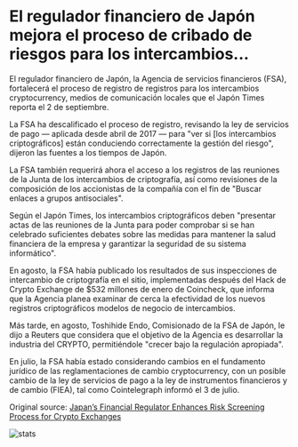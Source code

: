 # El regulador financiero de Japón mejora el proceso de cribado de riesgos para los intercambios...

El regulador financiero de Japón, la Agencia de servicios financieros (FSA), fortalecerá el proceso de registro de registros para los intercambios cryptocurrency, medios de comunicación locales que el Japón Times reporta el 2 de septiembre.

La FSA ha descalificado el proceso de registro, revisando la ley de servicios de pago — aplicada desde abril de 2017 — para "ver si [los intercambios criptográficos] están conduciendo correctamente la gestión del riesgo", dijeron las fuentes a los tiempos de Japón.

La FSA también requerirá ahora el acceso a los registros de las reuniones de la Junta de los intercambios de criptografía, así como revisiones de la composición de los accionistas de la compañía con el fin de "Buscar enlaces a grupos antisociales".

Según el Japón Times, los intercambios criptográficos deben "presentar actas de las reuniones de la Junta para poder comprobar si se han celebrado suficientes debates sobre las medidas para mantener la salud financiera de la empresa y garantizar la seguridad de su sistema informático".

En agosto, la FSA había publicado los resultados de sus inspecciones de intercambio de criptografía en el sitio, implementadas después del Hack de Crypto Exchange de $532 millones de enero de Coincheck, que informa que la Agencia planea examinar de cerca la efectividad de los nuevos registros criptográficos modelos de negocio de intercambios.

Más tarde, en agosto, Toshihide Endo, Comisionado de la FSA de Japón, le dijo a Reuters que considera que el objetivo de la Agencia es desarrollar la industria del CRYPTO, permitiéndole "crecer bajo la regulación apropiada".

En julio, la FSA había estado considerando cambios en el fundamento jurídico de las reglamentaciones de cambio cryptocurrency, con un posible cambio de la ley de servicios de pago a la ley de instrumentos financieros y de cambio (FIEA), tal como Cointelegraph informó el 3 de julio.

Original source: [Japan’s Financial Regulator Enhances Risk Screening Process for Crypto Exchanges](https://cointelegraph.com/news/japans-financial-regulator-enhances-risk-screening-process-for-crypto-exchanges)

![stats](https://c.statcounter.com/11760860/0/a89fa40b/1/ "stats")
